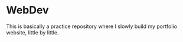 # WebDev
This is basically a practice repository where I slowly build my portfolio website, little by little.

